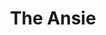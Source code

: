 ---
title: 'The Ansie'
category: 'Breakfast'
description: '2 eggs, 2 bacon, tomato, toast & chips'
price: 49
---